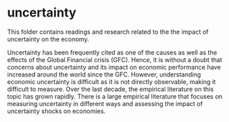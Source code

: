 # uncertainty

This folder contains readings and research related to the the impact of uncertainty on the economy.

Uncertainty has been frequently cited as one of the causes as well as the effects of the Global
Financial crisis (GFC). Hence, it is without a doubt that concerns about uncertainty and its impact
on economic performance have increased around the world since the GFC. However, understanding
economic uncertainty is difficult as it is not directly observable, making it difficult to measure. Over
the last decade, the empirical literature on this topic has grown rapidly. There is a large empirical
literature that focuses on measuring uncertainty in different ways and assessing the impact of
uncertainty shocks on economies.
